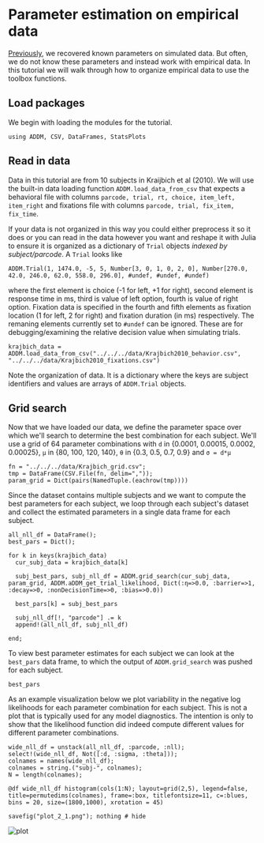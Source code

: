 # Parameter estimation on empirical data

[Previously](https://addm-toolbox.github.io/ADDM.jl/dev/tutorials/01_getting_started/), we recovered known parameters on simulated data. But often, we do not know these parameters and instead work with empirical data. In this tutorial we will walk through how to organize empirical data to use the toolbox functions.

## Load packages

We begin with loading the modules for the tutorial.

```@repl 2
using ADDM, CSV, DataFrames, StatsPlots
```

## Read in data

Data in this tutorial are from 10 subjects in Kraijbich et al (2010). We will use the built-in data loading function `ADDM.load_data_from_csv` that expects a behavioral file with columns `parcode, trial, rt, choice, item_left, item_right` and fixations file with columns `parcode, trial, fix_item, fix_time`.

If your data is not organized in this way you could either preprocess it so it does or you can read in the data however you want and reshape it with Julia to ensure it is organized as a dictionary of `Trial` objects *indexed by subject/parcode*. A `Trial` looks like

```
ADDM.Trial(1, 1474.0, -5, 5, Number[3, 0, 1, 0, 2, 0], Number[270.0, 42.0, 246.0, 62.0, 558.0, 296.0], #undef, #undef, #undef)
```  

where the first element is choice (-1 for left, +1 for right), second element is response time in ms, third is value of left option, fourth is value of right option. Fixation data is specified in the fourth and fifth elements as fixation location (1 for left, 2 for right) and fixation duration (in ms) respectively. The remaning elements currently set to `#undef` can be ignored. These are for debugging/examining the relative decision value when simulating trials.


```@repl 2
krajbich_data = ADDM.load_data_from_csv("../../../data/Krajbich2010_behavior.csv", "../../../data/Krajbich2010_fixations.csv")
```

Note the organization of data. It is a dictionary where the keys are subject identifiers and values are arrays of `ADDM.Trial` objects.

## Grid search

Now that we have loaded our data, we define the parameter space over which we'll search to determine the best combination for each subject. We'll use a grid of 64 parameter combinations with `d` in {0.0001, 0.00015, 0.0002, 0.00025}, `μ` in {80, 100, 120, 140}, `θ` in {0.3, 0.5, 0.7, 0.9}  and `σ = d*μ`   

```@repl 2
fn = "../../../data/Krajbich_grid.csv";
tmp = DataFrame(CSV.File(fn, delim=","));
param_grid = Dict(pairs(NamedTuple.(eachrow(tmp))))
```

Since the dataset contains multiple subjects and we want to compute the best parameters for each subject, we loop through each subject's dataset and collect the estimated parameters in a single data frame for each subject.

```@repl 2
all_nll_df = DataFrame();
best_pars = Dict();

for k in keys(krajbich_data)
  cur_subj_data = krajbich_data[k]
  
  subj_best_pars, subj_nll_df = ADDM.grid_search(cur_subj_data, param_grid, ADDM.aDDM_get_trial_likelihood, Dict(:η=>0.0, :barrier=>1, :decay=>0, :nonDecisionTime=>0, :bias=>0.0))

  best_pars[k] = subj_best_pars

  subj_nll_df[!, "parcode"] .= k
  append!(all_nll_df, subj_nll_df)
  
end;
```

To view best parameter estimates for each subject we can look at the `best_pars` data frame, to which the output of `ADDM.grid_search` was pushed for each subject.

```@repl 2
best_pars
```

As an example visualization below we plot variability in the negative log likelihoods for each parameter combination for each subject. This is not a plot that is typically used for any model diagnostics. The intention is only to show that the likelihood function did indeed compute different values for different parameter combinations.

```@repl 2
wide_nll_df = unstack(all_nll_df, :parcode, :nll);
select!(wide_nll_df, Not([:d, :sigma, :theta]));
colnames = names(wide_nll_df);
colnames = string.("subj-", colnames);
N = length(colnames);

@df wide_nll_df histogram(cols(1:N); layout=grid(2,5), legend=false, title=permutedims(colnames), frame=:box, titlefontsize=11, c=:blues, bins = 20, size=(1800,1000), xrotation = 45)

savefig("plot_2_1.png"); nothing # hide
```
![plot](plot_2_1.png)